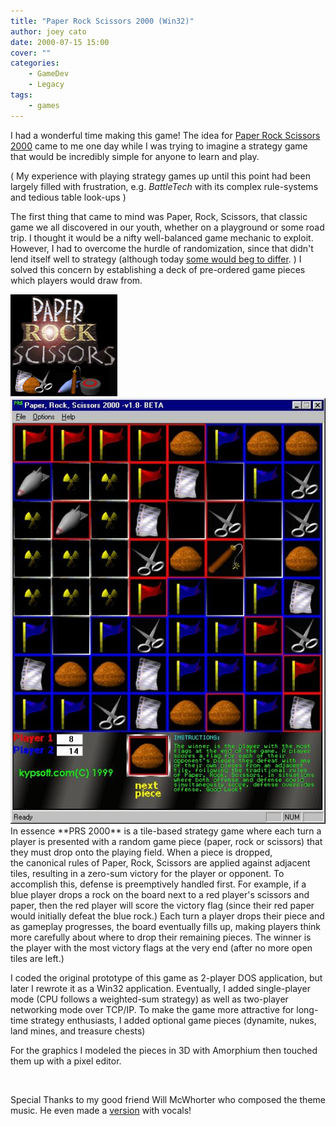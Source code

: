 ```yaml
---
title: "Paper Rock Scissors 2000 (Win32)"
author: joey cato
date: 2000-07-15 15:00
cover: ""
categories:
    - GameDev
    - Legacy
tags:
    - games
---
```


I had a wonderful time making this game! The idea for <a title="Paper Rock Scissors 2000"
href="http://gorch.com/games/prs/" target="_blank" rel="noopener">Paper Rock Scissors 2000</a> came to me one day while
I was trying to imagine a strategy game that would be incredibly simple for anyone to learn and play.

( My experience with
playing strategy games up until this point had been largely filled with frustration, e.g. _BattleTech_ with its complex
rule-systems and tedious table look-ups )

The first thing that came to mind was Paper, Rock, Scissors, that classic game we all discovered in our youth, whether on a playground or some road trip. I thought it would be a nifty well-balanced game mechanic to exploit. However, I had to overcome the hurdle of randomization, since that didn't lend itself well to strategy (although today <a title="Win at Rock, Paper, Scissors" href="http://www.wikihow.com/Win-at-Rock,-Paper,-Scissors" target="_blank" rel="noopener">some would beg to differ</a>. ) I solved this concern by establishing a deck of pre-ordered game pieces which players would draw from.

<img src="prs.gif" style="width:171px" />

<img src="prs.jpg" style="width:524px" />
<br>
In essence **PRS 2000** is a tile-based strategy game where each turn a player is presented with a random game piece (paper, rock or scissors) that they must drop onto the playing field. When a piece is dropped, the canonical rules of Paper, Rock, Scissors are applied against adjacent tiles, resulting in a zero-sum victory for the player or opponent. To accomplish this, defense is preemptively handled first. For example, if a blue player drops a rock on the board next to a red player's scissors and paper, then the red player will score the victory flag (since their red paper would initially defeat the blue rock.) Each turn a player drops their piece and as gameplay progresses, the board eventually fills up, making players think more carefully about where to drop their remaining pieces. The winner is the player with the most victory flags at the very end (after no more open tiles are left.)

I coded the original prototype of this game as 2-player DOS application, but later I rewrote it as a Win32 application. Eventually, I added single-player mode (CPU follows a weighted-sum strategy) as well as two-player networking mode over TCP/IP. To make the game more attractive for long-time strategy enthusiasts, I added optional game pieces (dynamite, nukes, land mines, and treasure chests)

For the graphics I modeled the pieces in 3D with Amorphium then touched them up with a pixel editor.

<img class="aligncenter" src="http://www.kypsoft.com/portfolio/images/prs.jpg" alt="" />

Special Thanks to my good friend Will McWhorter who composed the theme music. He even made a <a title="Paper Rock Scissors Theme" href="http://gorch.com/games/prs/prs.mp3" target="_blank" rel="noopener">version</a> with vocals!
